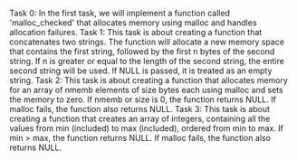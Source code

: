 Task 0: In the first task, we will implement a function called 'malloc_checked' that allocates memory using malloc and handles allocation failures.
Task 1: This task is about creating a function that concatenates two strings. The function will allocate a new memory space that contains the first string, followed by the first n bytes of the second string. If n is greater or equal to the length of the second string, the entire second string will be used. If NULL is passed, it is treated as an empty string.
Task 2: This task is about creating a function that allocates memory for an array of nmemb elements of size bytes each using malloc and sets the memory to zero. If nmemb or size is 0, the function returns NULL. If malloc fails, the function also returns NULL.
Task 3: This task is about creating a function that creates an array of integers, containing all the values from min (included) to max (included), ordered from min to max. If min > max, the function returns NULL. If malloc fails, the function also returns NULL.
